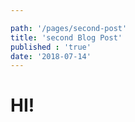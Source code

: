 ```yaml
---

path: '/pages/second-post'
title: 'second Blog Post'
published : 'true'
date: '2018-07-14'
---
```


# HI!
